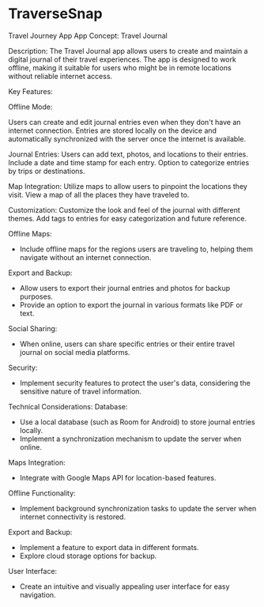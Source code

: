 # TraverseSnap
Travel Journey App
App Concept: Travel Journal

Description:
The Travel Journal app allows users to create and maintain a digital journal of their travel experiences. The app is designed to work offline, making it suitable for users who might be in remote locations without reliable internet access.

Key Features:

Offline Mode:

Users can create and edit journal entries even when they don't have an internet connection.
Entries are stored locally on the device and automatically synchronized with the server once the internet is available.

Journal Entries:
Users can add text, photos, and locations to their entries.
Include a date and time stamp for each entry.
Option to categorize entries by trips or destinations.

Map Integration:
Utilize maps to allow users to pinpoint the locations they visit.
View a map of all the places they have traveled to.

Customization:
Customize the look and feel of the journal with different themes.
Add tags to entries for easy categorization and future reference.

Offline Maps:
 - Include offline maps for the regions users are traveling to, helping them navigate without an internet connection.

Export and Backup:
 - Allow users to export their journal entries and photos for backup purposes.
 - Provide an option to export the journal in various formats like PDF or text.

Social Sharing:
 - When online, users can share specific entries or their entire travel journal on social media platforms.

Security:
 - Implement security features to protect the user's data, considering the sensitive nature of travel information.

Technical Considerations:
Database:
 - Use a local database (such as Room for Android) to store journal entries locally.
 - Implement a synchronization mechanism to update the server when online.

Maps Integration:
 - Integrate with Google Maps API for location-based features.

Offline Functionality:
 - Implement background synchronization tasks to update the server when internet connectivity is restored.

Export and Backup:
 - Implement a feature to export data in different formats.
 - Explore cloud storage options for backup.

User Interface:
 - Create an intuitive and visually appealing user interface for easy navigation.
